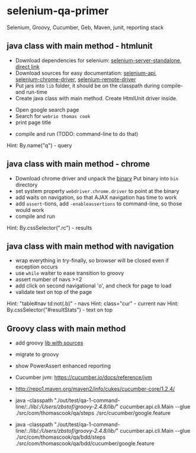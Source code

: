 # selenium-qa-primer
Selenium, Groovy, Cucumber, Geb, Maven, junit, reporting stack

## java class with main method - htmlunit

- Download dependencies for selenium: 
[selenium-server-standalone](http://www.seleniumhq.org/download/), [direct link](http://selenium-release.storage.googleapis.com/3.3/selenium-server-standalone-3.3.1.jar)
- Download sources for easy documentation:
[selenium-api](http://central.maven.org/maven2/org/seleniumhq/selenium/selenium-api/3.3.1/),  
[selenium-chrome-driver](http://central.maven.org/maven2/org/seleniumhq/selenium/selenium-chrome-driver/3.3.1/),
[selenium-remote-driver](http://central.maven.org/maven2/org/seleniumhq/selenium/selenium-remote-driver/)
- Put jars into `lib` folder, it should be on the classpath during compile- and run-time
- Create java class with main method. Create HtmlUnit driver inside. 
* Open google search page
* Search for `webrio thomas cook`
* print page title
- compile and run (TODO: command-line to do that)

Hint: By.name("q") - query

## java class with main method - chrome 
- Download chrome driver and unpack the [binary](https://chromedriver.storage.googleapis.com/index.html)
Put binary into `bin` directory
- set system property `webdriver.chrome.driver` to point at the binary
- add waits on navigation, so that AJAX navigation has time to work
- add `assert`-tions, add `-enableassertions` to command-line, so those would work
- compile and run

Hint: By.cssSelector(".rc") - results

## java class with main method with navigation

- wrap everything in try-finally, so browser will be closed even if exception occurs
- use `while` waiter to ease transition to groovy
- assert number of navs >=2
- add click on second navigational 'o', and check for page to load
- validate text on top of the page

Hint: "table#nav td:not(.b)" - navs
Hint: class="cur" - current nav
Hint: By.cssSelector("#resultStats") - text on top

## Groovy class with main method

- add groovy [lib with sources](http://central.maven.org/maven2/org/codehaus/groovy/groovy-all/)
- migrate to groovy
- show PowerAssert enhanced reporting


- Cucumber jvm: https://cucumber.io/docs/reference/jvm
- http://repo1.maven.org/maven2/info/cukes/cucumber-core/1.2.4/
- java -classpath "./out/test/qa-1-command-line/:./lib/*:/Users/zbstof/groovy-2.4.8/lib/*" cucumber.api.cli.Main --glue ./src/com/thomascook/qa/steps ./src/cucumber/google.feature
- java -classpath "./out/test/qa-1-command-line/:./lib/*:/Users/zbstof/groovy-2.4.8/lib/*" cucumber.api.cli.Main --glue ./src/com/thomascook/qa/bdd/steps ./src/com/thomascook/qa/bdd/cucumber/google.feature
